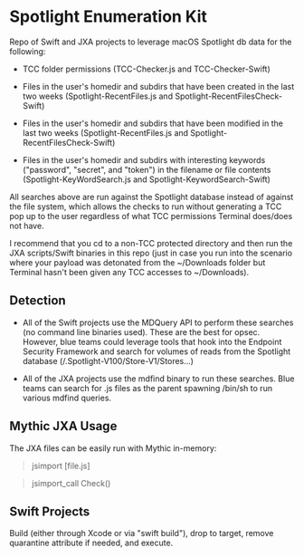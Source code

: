 # Spotlight Enumeration Kit
Repo of Swift and JXA projects to leverage macOS Spotlight db data for the following:

- TCC folder permissions (TCC-Checker.js and TCC-Checker-Swift)

- Files in the user's homedir and subdirs that have been created in the last two weeks (Spotlight-RecentFiles.js and Spotlight-RecentFilesCheck-Swift)

- Files in the user's homedir and subdirs that have been modified in the last two weeks (Spotlight-RecentFiles.js and Spotlight-RecentFilesCheck-Swift)

- Files in the user's homedir and subdirs with interesting keywords ("password", "secret", and "token") in the filename or file contents (Spotlight-KeyWordSearch.js and Spotlight-KeywordSearch-Swift)

All searches above are run against the Spotlight database instead of against the file system, which allows the checks to run without generating a TCC pop up to the user regardless of what TCC permissions Terminal does/does not have.

I recommend that you cd to a non-TCC protected directory and then run the JXA scripts/Swift binaries in this repo (just in case you run into the scenario where your payload was detonated from the ~/Downloads folder but Terminal hasn't been given any TCC accesses to ~/Downloads).


## Detection
- All of the Swift projects use the MDQuery API to perform these searches (no command line binaries used). These are the best for opsec. However, blue teams could leverage tools that hook into the Endpoint Security Framework and search for volumes of reads from the Spotlight database (/.Spotlight-V100/Store-V1/Stores...)

- All of the JXA projects use the mdfind binary to run these searches. Blue teams can search for .js files as the parent spawning /bin/sh to run various mdfind queries.


## Mythic JXA Usage
The JXA files can be easily run with Mythic in-memory:

> jsimport [file.js]

> jsimport_call Check()

## Swift Projects
Build (either through Xcode or via "swift build"), drop to target, remove quarantine attribute if needed, and execute. 
